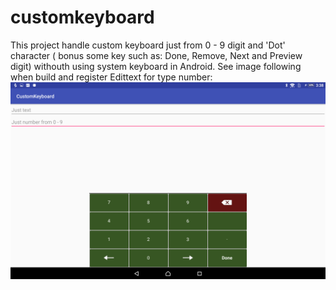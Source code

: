 # customkeyboard
This project handle custom keyboard just from 0 - 9 digit and 'Dot' character ( bonus some key such as: Done, Remove, Next and Preview digit) withouth using system keyboard in Android. 
See image following when build and register Edittext for type number:
![alt text](https://raw.githubusercontent.com/lyvietson95/customkeyboard/master/keyboard_screen.png)
